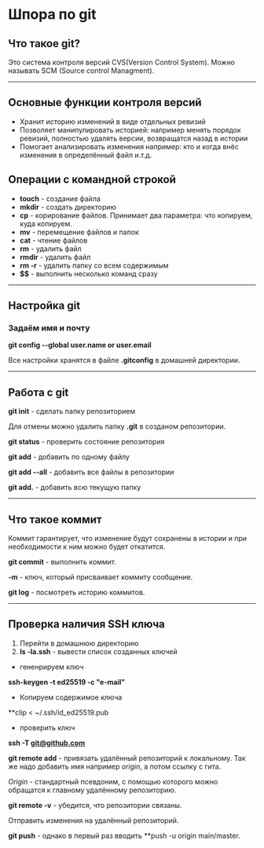 # Шпора по git
## Что такое git?

Это система контроля версий CVS(Version Control System). Можно называть SCM (Source control Managment).

---

## Основные функции контроля версий

* Хранит историю изменений в виде отдельных ревизий
* Позволяет манипулировать историей: например менять порядок ревизий, полностью удалять версии, возвращатся назад в истории
* Помогает анализировать изменения например: кто и когда внёс изменения в определённый файл и.т.д.

## Операции с командной строкой

* **touch** - создание файла
* **mkdir** - создать директорию
* **cp** - корирование файлов. Принимает два параметра: что копируем, куда копируем.
* **mv** - перемещение файлов и папок
* **cat** - чтение файлов
* **rm** - удалить файл
* **rmdir** - удалить файл
* **rm -r** - удалить папку со всем содержимым
* **$$** - выполнить несколько команд сразу

---

## Настройка git

### Задаём имя и почту

**git config --global user.name or user.email** 

Все настройки хранятся в файле **.gitconfig** в домашней директории.

---

## Работа с git

**git init** - сделать папку репозиторием

Для отмены можно удалить папку **.git** в созданом репозитории.

**git status** - проверить состояние репозитория

**git add** - добавить по одному файлу

**git add --all** - добавить все файлы в репозитории

**git add.** - добавить всю текущую папку

---

## Что такое коммит

Коммит гарантирует, что изменение будут сохранены в истории и при необходимости к ним можно будет откатится.

**git commit** - выполнить коммит.

**-m** - ключ, который присваивает коммиту сообщение.

**git log** - посмотреть историю коммитов.

---

## Проверка наличия SSH ключа

1) Перейти в домашнюю директорию
2) **ls -la.ssh** - вывести список созданных ключей

* гененрируем ключ

**ssh-keygen -t ed25519 -c "e-mail"**

* Копируем содержимое ключа

**clip < ~/.ssh/id_ed25519.pub

* проверить ключ 

**ssh -T git@github.com**

**git remote add** - привязать удалённый репозиторий к локальному. Так же надо добавить имя например *origin*, а потом ссылку с гита.

*Origin* - стандартный псевдоним, с помощью которого можно обращатся к главному удалённому репозиторию.

**git remote -v** - убедится, что репозитории связаны.

Отправить изменения на удалённый репозиторий.

**git push** - однако в первый раз вводить **push -u origin main/master.